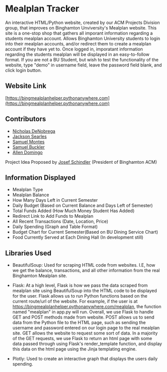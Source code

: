 
# Mealplan Tracker

An interactive HTML/Python website, created by our ACM Projects Division group, that improves on Binghamton Unviversity's Mealplan website. This site is a one-stop shop that gathers all imporant information regarding a students mealplan account. Allows Binghamton University students to login into their mealplan accounts, and/or redirect them to create a mealplan account if they have yet to. Once logged in, imporatant information regarding the students mealplan will be displayed in an easy-to-follow format. If you are not a BU Student, but wish to test the functionality of
the website, type "demo" in username field, leave the password field blank, and click login button.


## Website Link

[https://bingmealplanhelper.pythonanywhere.com](https://bingmealplanhelper.pythonanywhere.com)






## Contributors

* [Nicholas DeNobrega](https://www.linkedin.com/in/nickdeno/)
* [Jackson Searles](https://www.linkedin.com/in/jackson-searles/)
* [Samuel Montes](https://www.linkedin.com/in/samuelmontes2026/)
* [Samuel Buckler](https://www.linkedin.com/in/samuel-buckler-18998a259/)
* [Allen Domingo](https://www.linkedin.com/in/allen-m-domingo/)

Project Idea Proposed by [Josef Schindler](https://www.linkedin.com/in/josef-schindler/) (President of Binghamton ACM)
## Information Displayed

* Mealplan Type
* Mealplan Balance
* How Many Days Left in Current Semester
* Daily Budget (Based on Current Balance and Days Left of Semester)
* Total Funds Added (How Much Money Student Has Added)
* Redirect Link to Add Funds to Mealplan
* All Recent Transactions (Date, Location, Price)
* Daily Spending (Graph and Table Format)
* Budget Chart for Current Semester(Based on BU Dining Service Chart)
* Food Currently Served at Each Dining Hall (In development still)

## Libraries Used

* BeautifulSoup: Used for scraping HTML code from websites. I.E, how we get the balance, transactions, and all other information from the real Binghamton Mealplan site.

* Flask: At a high level, Flask is how we pass the data scraped from mealplan site using BeautifulSoup into the HTML code to be displayed for the user. Flask allows us to run Python functions based on the current route/url of the website. For example, if the user is at https://bingmealplanhelper.pythonanywhere.com/mealplan, the function named "mealplan" in app.py will run. Overall, we use Flask to handle GET and POST methods made from website. POST allows us to send data from the Python file to the HTML page, such as sending the username and password entered on our login page to the real mealplan site. GET allows the website to request some sort of data. In a majority of the GET requests, we use Flask to return an html page with some data passed through using Flask's render_template function, and display this data on the html page using the Jinja templating engine.

* Plotly: Used to create an interactive graph that displays the users daily spending.